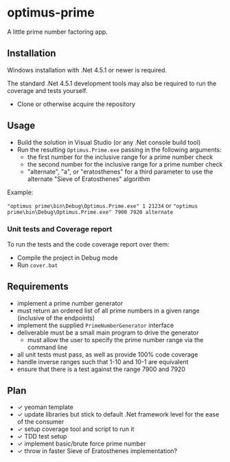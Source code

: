 # optimus-prime

A little prime number factoring app.

## Installation

Windows installation with .Net 4.5.1 or newer is required.

The standard .Net 4.5.1 development tools may also be required to run the coverage and tests yourself. 

* Clone or otherwise acquire the repository

## Usage

* Build the solution in Visual Studio (or any .Net console build tool)
* Run the resulting `Optimus.Prime.exe` passing in the following arguments:
  * the first number for the inclusive range for a prime number check 
  * the second number for the inclusive range for a prime number check
  * "alternate", "a", or "eratosthenes" for a third parameter to use the alternate "Sieve of Eratosthenes" algorithm

Example:

`"optimus prime\bin\Debug\Optimus.Prime.exe" 1 21234`
or
`"optimus prime\bin\Debug\Optimus.Prime.exe" 7900 7920 alternate`
 

### Unit tests and Coverage report

To run the tests and the code coverage report over them:

* Compile the project in Debug mode
* Run `cover.bat`   

## Requirements

* implement a prime number generator
* must return an ordered list of all prime numbers in a given range (inclusive of the endpoints)
* implement the supplied `PrimeNumberGenerator` interface
* deliverable must be a small main program to drive the generator
  * must allow the user to specify the prime number range via the command line
* all unit tests must pass, as well as provide 100% code coverage
* handle inverse ranges such that 1-10 and 10-1 are equivalent
* ensure that there is a test against the range 7900 and 7920

## Plan

* ✓ yeoman template
* ✓ update libraries but stick to default .Net framework level for the ease of the consumer
* ✓ setup coverage tool and script to run it
* ✓ TDD test setup
* ✓ implement basic/brute force prime number
* ✓ throw in faster Sieve of Eratosthenes implementation?